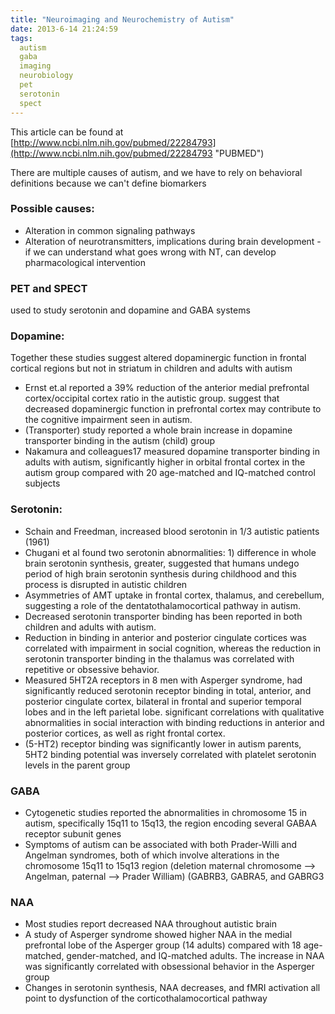 ```yaml
---
title: "Neuroimaging and Neurochemistry of Autism"
date: 2013-6-14 21:24:59
tags:
  autism
  gaba
  imaging
  neurobiology
  pet
  serotonin
  spect
---
```



This article can be found at [http://www.ncbi.nlm.nih.gov/pubmed/22284793](http://www.ncbi.nlm.nih.gov/pubmed/22284793 "PUBMED")

There are multiple causes of autism, and we have to rely on behavioral definitions because we can't define biomarkers

### Possible causes:

- Alteration in common signaling pathways
- Alteration of neurotransmitters, implications during brain development - if we can understand what goes wrong with NT, can develop pharmacological intervention

### PET and SPECT

used to study serotonin and dopamine and GABA systems

### Dopamine:

Together these studies suggest altered dopaminergic function in frontal cortical regions but not in striatum in children and adults with autism

- Ernst et.al reported a 39% reduction of the anterior medial prefrontal cortex/occipital cortex ratio in the autistic group. suggest that decreased dopaminergic function in prefrontal cortex may contribute to the cognitive impairment seen in autism.
- (Transporter) study reported a whole brain increase in dopamine transporter binding in the autism (child) group
- Nakamura and colleagues17 measured dopamine transporter binding in adults with autism, significantly higher in orbital frontal cortex in the autism group compared with 20 age-matched and IQ-matched control subjects

### Serotonin:

- Schain and Freedman, increased blood serotonin in 1/3 autistic patients (1961)
- Chugani et al found two serotonin abnormalities: 1) difference in whole brain serotonin synthesis, greater, suggested that humans undego period of high brain serotonin synthesis during childhood and this process is disrupted in autistic children
- Asymmetries of AMT uptake in frontal cortex, thalamus, and cerebellum, suggesting a role of the dentatothalamocortical pathway in autism.
- Decreased serotonin transporter binding has been reported in both children and adults with autism.
- Reduction in binding in anterior and posterior cingulate cortices was correlated with impairment in social cognition, whereas the reduction in serotonin transporter binding in the thalamus was correlated with repetitive or obsessive behavior.
- Measured 5HT2A receptors in 8 men with Asperger syndrome, had significantly reduced serotonin receptor binding in total, anterior, and posterior cingulate cortex, bilateral in frontal and superior temporal lobes and in the left parietal lobe. significant correlations with qualitative abnormalities in social interaction with binding reductions in anterior and posterior cortices, as well as right frontal cortex.
- (5-HT2) receptor binding was significantly lower in autism parents, 5HT2 binding potential was inversely correlated with platelet serotonin levels in the parent group

### GABA

- Cytogenetic studies reported the abnormalities in chromosome 15 in autism, specifically 15q11 to 15q13, the region encoding several GABAA receptor subunit genes
- Symptoms of autism can be associated with both Prader-Willi and Angelman syndromes, both of which involve alterations in the chromosome 15q11 to 15q13 region (deletion maternal chromosome --> Angelman, paternal --> Prader William) (GABRB3, GABRA5, and GABRG3

### NAA

- Most studies report decreased NAA throughout autistic brain
- A study of Asperger syndrome showed higher NAA in the medial prefrontal lobe of the Asperger group (14 adults) compared with 18 age-matched, gender-matched, and IQ-matched adults. The increase in NAA was significantly correlated with obsessional behavior in the Asperger group
- Changes in serotonin synthesis, NAA decreases, and fMRI activation all point to dysfunction of the corticothalamocortical pathway


